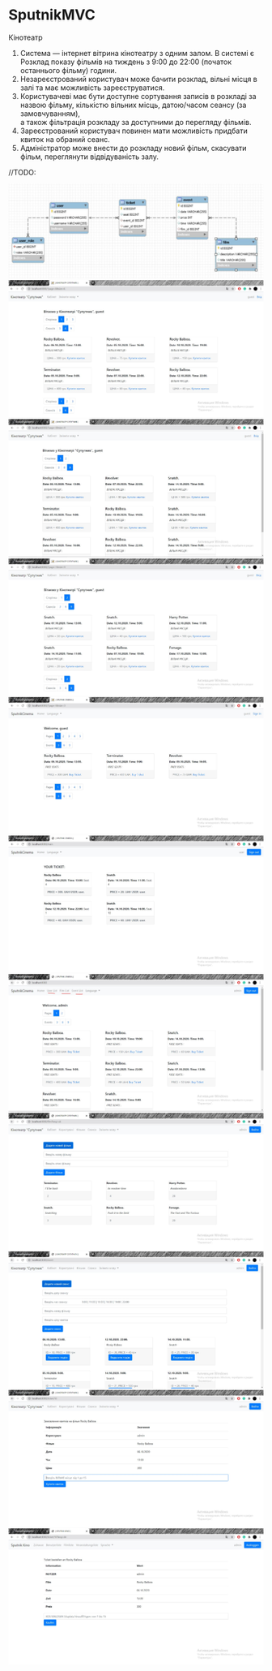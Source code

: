 # SputnikMVC
Кінотеатр
1. Система — інтернет вітрина кінотеатру з одним залом. В системі є Розклад показу фільмів на тиждень з 9:00 до 22:00 (початок останнього фільму) години.
2. Незареєстрований користувач може бачити розклад, вільні місця в залі та має можливість зареєструватися.
3. Користувачеві має бути доступне сортування записів в розкладі за назвою фільму, кількістю вільних місць,  датою/часом сеансу (за замовчуванням),  
      а також фільтрація розкладу за доступними до перегляду фільмів.
4. Зареєстрований користувач повинен мати можливість придбати квиток на обраний сеанс.
5. Адміністратор може внести до розкладу новий фільм, скасувати фільм, переглянути відвідуваність залу.

//TODO: 

![alt text](https://github.com/brmdm/SputnikMVC/blob/master/0.JPG)
![alt text](https://github.com/brmdm/SputnikMVC/blob/master/1.JPG)
![alt text](https://github.com/brmdm/SputnikMVC/blob/master/2.JPG)
![alt text](https://github.com/brmdm/SputnikMVC/blob/master/3.JPG)
![alt text](https://github.com/brmdm/SputnikMVC/blob/master/4.JPG)
![alt text](https://github.com/brmdm/SputnikMVC/blob/master/5.JPG)
![alt text](https://github.com/brmdm/SputnikMVC/blob/master/6.JPG)
![alt text](https://github.com/brmdm/SputnikMVC/blob/master/7.JPG)
![alt text](https://github.com/brmdm/SputnikMVC/blob/master/8.JPG)
![alt text](https://github.com/brmdm/SputnikMVC/blob/master/9.JPG)
![alt text](https://github.com/brmdm/SputnikMVC/blob/master/10.JPG)

